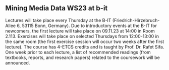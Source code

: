 ## Mining Media Data WS23 at b-it

Lectures will take place every Thursday at the B-IT (Friedrich-Hirzebruch-Allee 6, 53115 Bonn, Germany). Due to introductory events at the B-IT for newcomers, the first lecture will take place on 09.11.23 at 14:00 in Room 2.113. Exercises will take place on selected Thursdays from 12:00-13:00 in the same room (the first exercise session will occur two weeks after the first lecture). The course has 4-ETCS credits and is taught by Prof. Dr. Rafet Sifa. One week prior to each lecture, a list of recommended readings (from textbooks, reports, and research papers) related to the coursework will be announced.
